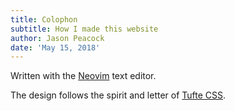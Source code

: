 ```yaml
---
title: Colophon
subtitle: How I made this website
author: Jason Peacock
date: 'May 15, 2018'
---
```


Written with the [Neovim](https://neovim.io/) text editor.

The design follows the spirit and letter of [Tufte CSS](https://edwardtufte.github.io/tufte-css/).
